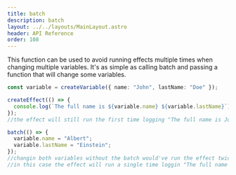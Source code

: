 ```yaml
---
title: batch
description: batch
layout: ../../layouts/MainLayout.astro
header: API Reference
order: 108
---
```



This function can be used to avoid running effects multiple times when changing
multiple variables. It's as simple as calling batch and passing a function that
will change some variables.

```typescript
const variable = createVariable({ name: "John", lastName: "Doe" });

createEffect(() => {
  console.log(`The full name is ${variable.name} ${variable.lastName}`);
});
//the effect will still run the first time logging "The full name is John Doe"

batch(() => {
  variable.name = "Albert";
  variable.lastName = "Einstein";
});
//changin both variables without the batch would've run the effect twice
//in this case the effect will run a single time loggin "The full name is Albert Einstein"
```


